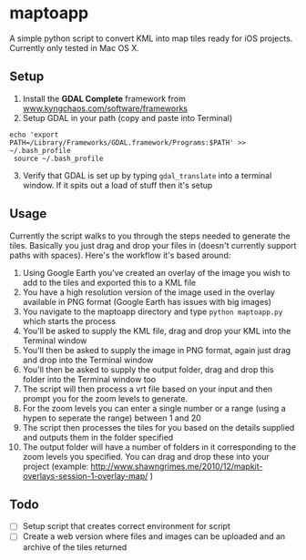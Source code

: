 maptoapp
========

A simple python script to convert KML into map tiles ready for iOS projects. Currently only tested in Mac OS X.


Setup
-----
1. Install the **GDAL Complete** framework from www.kyngchaos.com/software/frameworks
2. Setup GDAL in your path (copy and paste into Terminal)

<code>echo 'export PATH=/Library/Frameworks/GDAL.framework/Programs:$PATH' >> ~/.bash_profile<br>
source ~/.bash_profile</code>

3. Verify that GDAL is set up by typing `gdal_translate` into a terminal window. If it spits out a load of stuff then it's setup

Usage
-----
Currently the script walks to you through the steps needed to generate the tiles. Basically you just drag and drop your files in (doesn't currently support paths with spaces). Here's the workflow it's based around:

1. Using Google Earth you've created an overlay of the image you wish to add to the tiles and exported this to a KML file
2. You have a high resolution version of the image used in the overlay available in PNG format (Google Earth has issues with big images)
3. You navigate to the maptoapp directory and type `python maptoapp.py` which starts the process
4. You'll be asked to supply the KML file, drag and drop your KML into the Terminal window
5. You'll then be asked to supply the image in PNG format, again just drag and drop into the Terminal window
6. You'll then be asked to supply the output folder, drag and drop this folder into the Terminal window too
7. The script will then process a vrt file based on your input and then prompt you for the zoom levels to generate.
8. For the zoom levels you can enter a single number or a range (using a hypen to seperate the range) between 1 and 20
9. The script then processes the tiles for you based on the details supplied and outputs them in the folder specified
10. The output folder will have a number of folders in it corresponding to the zoom levels you specified. You can drag and drop these into your project (example: http://www.shawngrimes.me/2010/12/mapkit-overlays-session-1-overlay-map/ )

Todo
----
- [ ] Setup script that creates correct environment for script
- [ ] Create a web version where files and images can be uploaded and an archive of the tiles returned